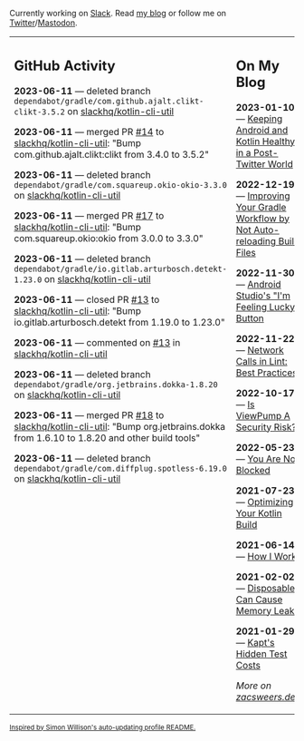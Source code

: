 Currently working on [Slack](https://slack.com/). Read [my blog](https://zacsweers.dev/) or follow me on [Twitter](https://twitter.com/ZacSweers)/[Mastodon](https://hachyderm.io/@ZacSweers).

<table><tr><td valign="top" width="60%">

## GitHub Activity
<!-- githubActivity starts -->
**2023-06-11** — deleted branch `dependabot/gradle/com.github.ajalt.clikt-clikt-3.5.2` on [slackhq/kotlin-cli-util](https://github.com/slackhq/kotlin-cli-util)

**2023-06-11** — merged PR [#14](https://github.com/slackhq/kotlin-cli-util/pull/14) to [slackhq/kotlin-cli-util](https://github.com/slackhq/kotlin-cli-util): "Bump com.github.ajalt.clikt:clikt from 3.4.0 to 3.5.2"

**2023-06-11** — deleted branch `dependabot/gradle/com.squareup.okio-okio-3.3.0` on [slackhq/kotlin-cli-util](https://github.com/slackhq/kotlin-cli-util)

**2023-06-11** — merged PR [#17](https://github.com/slackhq/kotlin-cli-util/pull/17) to [slackhq/kotlin-cli-util](https://github.com/slackhq/kotlin-cli-util): "Bump com.squareup.okio:okio from 3.0.0 to 3.3.0"

**2023-06-11** — deleted branch `dependabot/gradle/io.gitlab.arturbosch.detekt-1.23.0` on [slackhq/kotlin-cli-util](https://github.com/slackhq/kotlin-cli-util)

**2023-06-11** — closed PR [#13](https://github.com/slackhq/kotlin-cli-util/pull/13) to [slackhq/kotlin-cli-util](https://github.com/slackhq/kotlin-cli-util): "Bump io.gitlab.arturbosch.detekt from 1.19.0 to 1.23.0"

**2023-06-11** — commented on [#13](https://github.com/slackhq/kotlin-cli-util/pull/13#issuecomment-1586256289) in [slackhq/kotlin-cli-util](https://github.com/slackhq/kotlin-cli-util)

**2023-06-11** — deleted branch `dependabot/gradle/org.jetbrains.dokka-1.8.20` on [slackhq/kotlin-cli-util](https://github.com/slackhq/kotlin-cli-util)

**2023-06-11** — merged PR [#18](https://github.com/slackhq/kotlin-cli-util/pull/18) to [slackhq/kotlin-cli-util](https://github.com/slackhq/kotlin-cli-util): "Bump org.jetbrains.dokka from 1.6.10 to 1.8.20 and other build tools"

**2023-06-11** — deleted branch `dependabot/gradle/com.diffplug.spotless-6.19.0` on [slackhq/kotlin-cli-util](https://github.com/slackhq/kotlin-cli-util)
<!-- githubActivity ends -->
</td><td valign="top" width="40%">

## On My Blog
<!-- blog starts -->
**2023-01-10** — [Keeping Android and Kotlin Healthy in a Post-Twitter World](https://www.zacsweers.dev/keeping-android-healthy/)

**2022-12-19** — [Improving Your Gradle Workflow by Not Auto-reloading Build Files](https://www.zacsweers.dev/improving-your-workflow-by-not-auto-reloading-build-files/)

**2022-11-30** — [Android Studio's "I'm Feeling Lucky" Button](https://www.zacsweers.dev/android-studios-im-feeling-lucky-button/)

**2022-11-22** — [Network Calls in Lint: Best Practices](https://www.zacsweers.dev/network-calls-in-lint-best-practices/)

**2022-10-17** — [Is ViewPump A Security Risk?](https://www.zacsweers.dev/is-viewpump-a-security-risk/)

**2022-05-23** — [You Are Not Blocked](https://www.zacsweers.dev/you-are-not-blocked/)

**2021-07-23** — [Optimizing Your Kotlin Build](https://www.zacsweers.dev/optimizing-your-kotlin-build/)

**2021-06-14** — [How I Work](https://www.zacsweers.dev/how-i-work/)

**2021-02-02** — [Disposables Can Cause Memory Leaks](https://www.zacsweers.dev/disposables-can-cause-memory-leaks/)

**2021-01-29** — [Kapt's Hidden Test Costs](https://www.zacsweers.dev/kapts-hidden-test-costs/)
<!-- blog ends -->
_More on [zacsweers.dev](https://zacsweers.dev/)_
</td></tr></table>

<sub><a href="https://simonwillison.net/2020/Jul/10/self-updating-profile-readme/">Inspired by Simon Willison's auto-updating profile README.</a></sub>